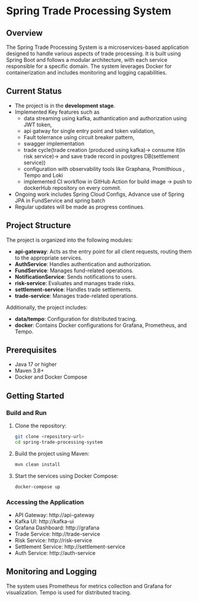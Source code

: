 # Spring Trade Processing System

## Overview

The Spring Trade Processing System is a microservices-based application designed to handle various aspects of trade processing. It is built using Spring Boot and follows a modular architecture, with each service responsible for a specific domain. The system leverages Docker for containerization and includes monitoring and logging capabilities.

## Current Status

- The project is in the **development stage**.
- Implemented Key features such as
  - data streaming using kafka, authantication and authorization using JWT token,
  - api gatway for single entry point and token validation,
  - Fault tolerrance using circuit breaker pattern,
  - swagger implementation
  - trade cycle(trade creation (produced using kafka)-> consume it(in risk service)-> and save trade record in postgres DB(settlement service))
  - configuration with observability tools like Graphana, Promithious , Tempo and Loki
  - implemented CI workflow in GitHub Action for build image -> push to dockerHub repository on every commit.
- Ongoing work includes Spring Cloud Configs, Advance use of Spring JPA in FundService and spring batch
- Regular updates will be made as progress continues.

## Project Structure

The project is organized into the following modules:

- **api-gateway**: Acts as the entry point for all client requests, routing them to the appropriate services.
- **AuthService**: Handles authentication and authorization.
- **FundService**: Manages fund-related operations.
- **NotificationService**: Sends notifications to users.
- **risk-service**: Evaluates and manages trade risks.
- **settlement-service**: Handles trade settlements.
- **trade-service**: Manages trade-related operations.

Additionally, the project includes:

- **data/tempo**: Configuration for distributed tracing.
- **docker**: Contains Docker configurations for Grafana, Prometheus, and Tempo.

## Prerequisites

- Java 17 or higher
- Maven 3.8+
- Docker and Docker Compose

## Getting Started

### Build and Run

1. Clone the repository:
   ```bash
   git clone <repository-url>
   cd spring-trade-processing-system
   ```
2. Build the project using Maven:
   ```bash
   mvn clean install
   ```
3. Start the services using Docker Compose:
   ```bash
   docker-compose up
   ```

### Accessing the Application

- API Gateway: http://api-gateway
- Kafka UI: http://kafka-ui
- Grafana Dashboard: http://grafana
- Trade Service: http://trade-service
- Risk Service: http://risk-service
- Settlement Service: http://settlement-service
- Auth Service: http://auth-service

## Monitoring and Logging

The system uses Prometheus for metrics collection and Grafana for visualization. Tempo is used for distributed tracing.
